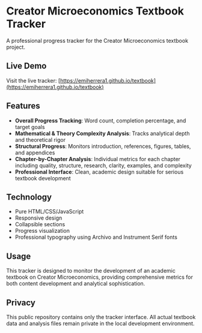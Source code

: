 # Creator Microeconomics Textbook Tracker

A professional progress tracker for the Creator Microeconomics textbook project.

## Live Demo

Visit the live tracker: [https://emiherrera1.github.io/textbook](https://emiherrera1.github.io/textbook)

## Features

- **Overall Progress Tracking**: Word count, completion percentage, and target goals
- **Mathematical & Theory Complexity Analysis**: Tracks analytical depth and theoretical rigor
- **Structural Progress**: Monitors introduction, references, figures, tables, and appendices
- **Chapter-by-Chapter Analysis**: Individual metrics for each chapter including quality, structure, research, clarity, examples, and complexity
- **Professional Interface**: Clean, academic design suitable for serious textbook development

## Technology

- Pure HTML/CSS/JavaScript
- Responsive design
- Collapsible sections
- Progress visualization
- Professional typography using Archivo and Instrument Serif fonts

## Usage

This tracker is designed to monitor the development of an academic textbook on Creator Microeconomics, providing comprehensive metrics for both content development and analytical sophistication.

## Privacy

This public repository contains only the tracker interface. All actual textbook data and analysis files remain private in the local development environment.
